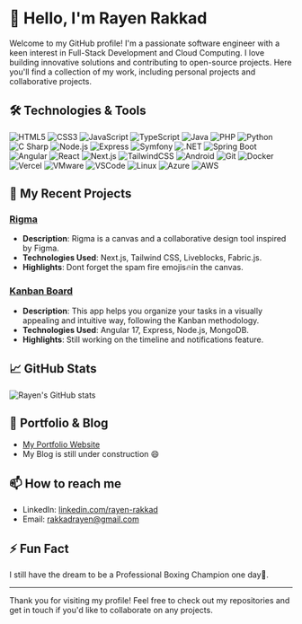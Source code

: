 # 👋 Hello, I'm Rayen Rakkad

Welcome to my GitHub profile! I'm a passionate software engineer with a keen interest in Full-Stack Development and Cloud Computing. I love building innovative solutions and contributing to open-source projects. Here you'll find a collection of my work, including personal projects and collaborative projects.

## 🛠️ Technologies & Tools

![HTML5](https://img.shields.io/badge/-HTML5-333333?style=flat&logo=html5)
![CSS3](https://img.shields.io/badge/-CSS3-333333?style=flat&logo=css3)
![JavaScript](https://img.shields.io/badge/-JavaScript-333333?style=flat&logo=javascript)
![TypeScript](https://img.shields.io/badge/-TypeScript-333333?style=flat&logo=typescript)
![Java](https://img.shields.io/badge/-Java-333333?style=flat&logo=oracle)
![PHP](https://img.shields.io/badge/-PHP-333333?style=flat&logo=php)
![Python](https://img.shields.io/badge/-Python-333333?style=flat&logo=python&logoColor=yellow)
![C Sharp](https://img.shields.io/badge/-C%20Sharp-333333?style=flat&logo=csharp)
![Node.js](https://img.shields.io/badge/-Node.js-333333?style=flat&logo=node.js)
![Express](https://img.shields.io/badge/-Express-333333?style=flat&logo=express)
![Symfony](https://img.shields.io/badge/-Symfony-333333?style=flat&logo=symfony)
![.NET](https://img.shields.io/badge/-.NET-333333?style=flat&logo=dotnet)
![Spring Boot](https://img.shields.io/badge/-SpringBoot-333333?style=flat&logo=spring-boot)
![Angular](https://img.shields.io/badge/-Angular-333333?style=flat&logo=angular)
![React](https://img.shields.io/badge/-React-333333?style=flat&logo=react)
![Next.js](https://img.shields.io/badge/-Next.js-333333?style=flat&logo=next.js)
![TailwindCSS](https://img.shields.io/badge/-TailwindCSS-333333?style=flat&logo=tailwind-css)
![Android](https://img.shields.io/badge/-Android-333333?style=flat&logo=android)
![Git](https://img.shields.io/badge/-Git-333333?style=flat&logo=git)
![Docker](https://img.shields.io/badge/-Docker-333333?style=flat&logo=docker)
![Vercel](https://img.shields.io/badge/-Vercel-333333?style=flat&logo=vercel)
![VMware](https://img.shields.io/badge/-VMware-333333?style=flat&logo=vmware&logoColor=white)
![VSCode](https://img.shields.io/badge/-VSCode-333333?style=flat&logo=visual-studio-code&logoColor=blue)
![Linux](https://img.shields.io/badge/-Linux-333333?style=flat&logo=linux)
![Azure](https://img.shields.io/badge/-Azure-333333?style=flat&logo=microsoft-azure&logoColor=blue)
![AWS](https://img.shields.io/badge/-AWS-333333?style=flat&logo=amazon)

## 🚀 My Recent Projects

### [Rigma](https://github.com/RayenRk/rigma)
- **Description**: Rigma is a canvas and a collaborative design tool inspired by Figma.
- **Technologies Used**: Next.js, Tailwind CSS, Liveblocks, Fabric.js.
- **Highlights**: Dont forget the spam fire emojis🔥in the canvas.

### [Kanban Board](https://github.com/RayenRk/kanban-project)
- **Description**:  This app helps you organize your tasks in a visually appealing and intuitive way, following the Kanban methodology.
- **Technologies Used**: Angular 17, Express, Node.js, MongoDB.
- **Highlights**: Still working on the timeline and notifications feature.

## 📈 GitHub Stats

![Rayen's GitHub stats](https://github-readme-stats.vercel.app/api?username=RayenRk&show_icons=true&theme=radical)

## 📝 Portfolio & Blog

- [My Portfolio Website](https://rayenrakkad.me)
- My Blog is still under construction 😄

## 📫 How to reach me

- LinkedIn: [linkedin.com/rayen-rakkad](https://linkedin.com/in/rayen-rakkad)
- Email: [rakkadrayen@gmail.com](mailto:rakkadrayen@gmail.com)

## ⚡ Fun Fact

I still have the dream to be a Professional Boxing Champion one day🥊.

---

Thank you for visiting my profile! Feel free to check out my repositories and get in touch if you'd like to collaborate on any projects.
